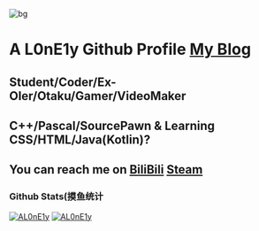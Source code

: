 ![bg](https://raw.githubusercontent.com/AL0nE1y/Images-hosting/master/images/20200501234328.jpg)
# A L0nE1y Github Profile  [My Blog](https://al0ne1y.github.io/)
## Student/Coder/Ex-OIer/Otaku/Gamer/VideoMaker
## C++/Pascal/SourcePawn & Learning CSS/HTML/Java(Kotlin)?
## You can reach me on [BiliBili](https://space.bilibili.com/2018543) [Steam](https://steamcommunity.com/id/AL0nE1y/)
### Github Stats(摸鱼统计
[![AL0nE1y](https://github-readme-stats.vercel.app/api?username=AL0nE1y&show_icons=true&include_all_commits=true&count_private=true&theme=buefy&bg_color=FFB6C1,FFB6C1,FFB6C1,66CCFF)](https://github.com/anuraghazra/github-readme-stats)
[![AL0nE1y](https://github-readme-stats.vercel.app/api/top-langs?username=AL0nE1y&theme=buefy&layout=compact&bg_color=FFB6C1,FFB6C1,FFB6C1,66CCFF)](https://github.com/anuraghazra/github-readme-stats)
